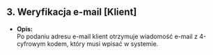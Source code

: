 ## **3. Weryfikacja e-mail [Klient]**  
- **Opis:**  
  Po podaniu adresu e-mail klient otrzymuje wiadomość e-mail z 4-cyfrowym kodem, który musi wpisać w systemie.  
